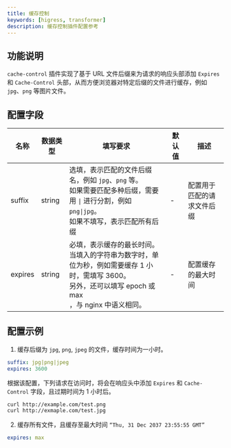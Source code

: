 ```yaml
---
title: 缓存控制
keywords: [higress, transformer]
description: 缓存控制插件配置参考
---
```


## 功能说明
`cache-control` 插件实现了基于 URL 文件后缀来为请求的响应头部添加 `Expires` 和 `Cache-Control` 头部，从而方便浏览器对特定后缀的文件进行缓存，例如 `jpg`、`png` 等图片文件。

## 配置字段

| 名称      | 数据类型   | 填写要求                                                                                                  | 默认值 | 描述                       |
|---------|--------|-------------------------------------------------------------------------------------------------------|-|--------------------------|
| suffix  | string | 选填，表示匹配的文件后缀名，例如 `jpg`、`png` 等。<br/>如果需要匹配多种后缀，需要用 `\|` 进行分割，例如 `png\|jpg`。<br/>如果不填写，表示匹配所有后缀        |   -  | 配置用于匹配的请求文件后缀            |
| expires | string | 必填，表示缓存的最长时间。<br/>当填入的字符串为数字时，单位为秒，例如需要缓存 1 小时，需填写 3600。<br/>另外，还可以填写 epoch 或 max<br/>，与 nginx 中语义相同。 | - | 配置缓存的最大时间                |

## 配置示例

1. 缓存后缀为 `jpg`, `png`, `jpeg` 的文件，缓存时间为一小时。
```yaml
suffix: jpg|png|jpeg
expires: 3600
```

根据该配置，下列请求在访问时，将会在响应头中添加 `Expires` 和 `Cache-Control` 字段，且过期时间为 1 小时后。

```bash
curl http://example.com/test.png
curl http://exmaple.com/test.jpg
```

2. 缓存所有文件，且缓存至最大时间 `“Thu, 31 Dec 2037 23:55:55 GMT”`
```yaml
expires: max 
```
